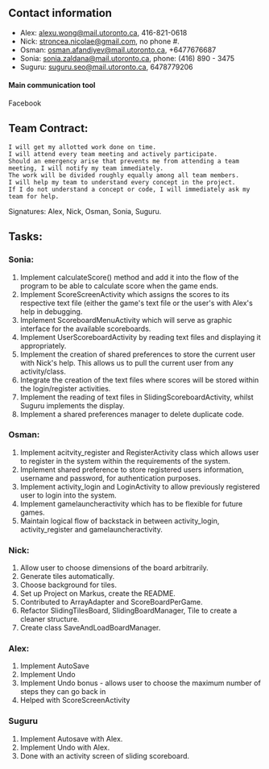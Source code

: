 ## Contact information
* Alex: alexu.wong@mail.utoronto.ca, 416-821-0618
* Nick: stroncea.nicolae@gmail.com, no phone #.
* Osman: osman.afandiyev@mail.utoronto.ca, +6477676687
* Sonia: sonia.zaldana@mail.utoronto.ca, phone: (416) 890 - 3475
* Suguru: suguru.seo@mail.utoronto.ca, 6478779206

#### Main communication tool
Facebook

## Team Contract:

    I will get my allotted work done on time.
    I will attend every team meeting and actively participate.
    Should an emergency arise that prevents me from attending a team meeting, I will notify my team immediately.
    The work will be divided roughly equally among all team members.
    I will help my team to understand every concept in the project.
    If I do not understand a concept or code, I will immediately ask my team for help.

Signatures: Alex, Nick, Osman, Sonia, Suguru.

## Tasks:

### Sonia:
1. Implement calculateScore() method and add it into the flow of the program to be able to calculate
score when the game ends.
2. Implement ScoreScreenActivity which assigns the scores to its respective text file (either the
game's text file or the user's with Alex's help in debugging.
3. Implement ScoreboardMenuActivity which will serve as graphic interface for the available scoreboards.
4. Implement UserScoreboardActivity by reading text files and displaying it appropriately.
5. Implement the creation of shared preferences to store the current user with Nick's help. This allows us to pull the
current user from any activity/class.
6. Integrate the creation of the text files where scores will be stored within the login/register activities.
7. Implement the reading of text files in SlidingScoreboardActivity, whilst Suguru implements the display.
8. Implement a shared preferences manager to delete duplicate code.



### Osman:
1. Implement acitvity_register and RegisterActivity class which allows user to register in the system within
the requirements of the system.
2. Implement shared preference to store registered users information, username and password, for
authentication purposes.
3. Implement activity_login and LoginActivity to allow previously registered user to login into the system.
4. Implement gamelauncheractivity which has to be flexible for future games.
5. Maintain logical flow of backstack in between activity_login, activity_register and gamelauncheractivity.

### Nick:
1. Allow user to choose dimensions of the board arbitrarily.
2. Generate tiles automatically.
3. Choose background for tiles.
4. Set up Project on Markus, create the README.
5. Contributed to ArrayAdapter and ScoreBoardPerGame.
6. Refactor SlidingTilesBoard, SlidingBoardManager, Tile to create a cleaner structure.
7. Create class SaveAndLoadBoardManager.


### Alex:
1. Implement AutoSave
2. Implement Undo
3. Implement Undo bonus - allows user to choose the maximum number of steps they can go back in
4. Helped with ScoreScreenActivity

### Suguru
1. Implement Autosave with Alex.
2. Implement Undo with Alex.
3. Done with an activity screen of sliding scoreboard.


